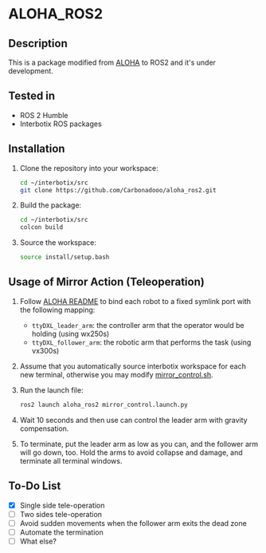 # ALOHA_ROS2

## Description

This is a package modified from [ALOHA](https://github.com/tonyzhaozh/aloha) to ROS2 and it's under development.

## Tested in

- ROS 2 Humble
- Interbotix ROS packages

## Installation

1. Clone the repository into your workspace:
   ```bash
   cd ~/interbotix/src
   git clone https://github.com/Carbonadooo/aloha_ros2.git
   ```

2. Build the package:
   ```bash
   cd ~/interbotix/src
   colcon build
   ```

3. Source the workspace:
   ```bash
   source install/setup.bash
   ```

## Usage of Mirror Action (Teleoperation)

1. Follow [ALOHA README](https://github.com/tonyzhaozh/aloha?tab=readme-ov-file#hardware-installation) to bind each robot to a fixed symlink port with the following mapping:
   - ``ttyDXL_leader_arm``: the controller arm that the operator would be holding (using wx250s)
   - ``ttyDXL_follower_arm``: the robotic arm that performs the task (using vx300s)
2. Assume that you automatically source interbotix workspace for each new terminal, otherwise you may modify [mirror_control.sh](scripts/mirror_control.sh).
3. Run the launch file:
   ```bash
   ros2 launch aloha_ros2 mirror_control.launch.py
   ```
   
4. Wait 10 seconds and then use can control the leader arm with gravity compensation.
5. To terminate, put the leader arm as low as you can, and the follower arm will go down, too. Hold the arms to avoid collapse and damage, and terminate all terminal windows.

## To-Do List

- [x] Single side tele-operation
- [ ] Two sides tele-operation
- [ ] Avoid sudden movements when the follower arm exits the dead zone
- [ ] Automate the termination
- [ ] What else?
